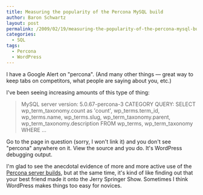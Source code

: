 ```yaml
---
title: Measuring the popularity of the Percona MySQL build
author: Baron Schwartz
layout: post
permalink: /2009/02/19/measuring-the-popularity-of-the-percona-mysql-build/
categories:
  - SQL
tags:
  - Percona
  - WordPress
---
```

I have a Google Alert on "percona". (And many other things &#8212; great way to keep tabs on competitors, what people are saying about you, etc.)

I've been seeing increasing amounts of this type of thing:

> MySQL server version: 5.0.67-percona-3 CATEGORY QUERY: SELECT wp\_term\_taxonomy.count as 'count', wp\_terms.term\_id, wp\_terms.name, wp\_terms.slug, wp\_term\_taxonomy.parent, wp\_term\_taxonomy.description FROM wp\_terms, wp\_term_taxonomy WHERE &#8230; 

Go to the page in question (sorry, I won't link it) and you don't see "percona" anywhere on it. View the source and you do. It's WordPress debugging output.

I'm glad to see the anecdotal evidence of more and more active use of the [Percona server builds][1], but at the same time, it's kind of like finding out that your best friend made it onto the Jerry Springer Show. Sometimes I think WordPress makes things too easy for novices.

 [1]: http://www.percona.com/percona-lab.html
